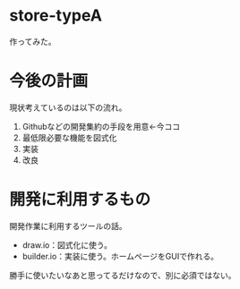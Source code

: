 # store-typeA
作ってみた。
# 今後の計画
現状考えているのは以下の流れ。

1. Githubなどの開発集約の手段を用意←今ココ
2. 最低限必要な機能を図式化
3. 実装
4. 改良

# 開発に利用するもの
開発作業に利用するツールの話。

+ draw.io：図式化に使う。
+ builder.io：実装に使う。ホームページをGUIで作れる。

勝手に使いたいなあと思ってるだけなので、別に必須ではない。
